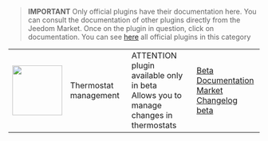 
>**IMPORTANT**
>Only official plugins have their documentation here. You can consult the documentation of other plugins directly from the Jeedom Market. Once on the plugin in question, click on documentation.
>You can see [here](https://market.jeedom.com/index.php?v=d&p=market&type=plugin&categorie=thermostatmanager) all official plugins in this category


| | | | |
|--- | --- | --- | ---|
|<img src="./beta/._icon.png" class="pluginLogo" width="100" />|Thermostat management|ATTENTION plugin available only in beta<br/>Allows you to manage changes in thermostats|[Beta Documentation](./beta/index.md)<br/>[Market](https://market.jeedom.com/index.php?v=d&p=market_display&id=4200)<br/>[Changelog beta](./beta/changelog.md)|
